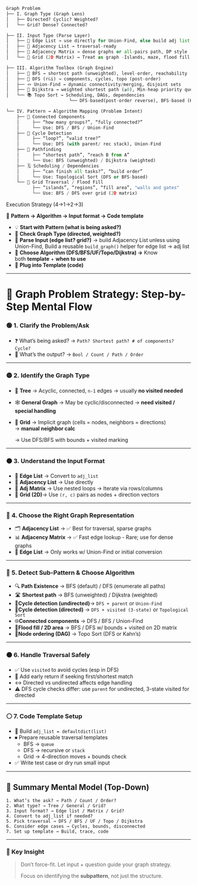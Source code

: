 ```python
Graph Problem
├── I. Graph Type (Graph Lens)
│   ├── Directed? Cyclic? Weighted?
│   └── Grid? Dense? Connected?

├── II. Input Type (Parse Layer)
│   ├── 📌 Edge List → use directly for Union-Find, else build adj list
│   ├── 📌 Adjacency List → traversal-ready
│   ├── 📌 Adjacency Matrix → dense graphs or all-pairs path, DP style
│   └── 📌 Grid (2D Matrix) → Treat as graph -Islands, maze, flood fill

├── III. Algorithm Toolbox (Graph Engine)
│   ├── 🔁 BFS → shortest path (unweighted), level-order, reachability
│   ├── 🔁 DFS (r&i) → components, cycles, topo (post-order)
│   ├── 🪢 Union-Find → dynamic connectivity/merging, disjoint sets
│   ├── 📍 Dijkstra → weighted shortest path (≥0), Min-heap priority queue
│   └── 📚 Topo Sort → Scheduling, DAGs, dependencies
						└── DFS-based(post-order reverse), BFS-based (Kahn’s w/ in-degree)

└── IV. Pattern → Algorithm Mapping (Problem Intent)
    ├── 🔗 Connected Components
    │     ├── “how many groups?”, “fully connected?”
    │     └── Use: DFS / BFS / Union-Find
    ├── 🔁 Cycle Detection
    │     ├── “loop?”, “valid tree?”
    │     └── Use: DFS (with parent/ rec stack), Union-Find
    ├── 🧭 Pathfinding
    │     ├── “shortest path”, “reach B from A”
    │     └── Use: BFS (unweighted) / Dijkstra (weighted)
    ├── 🗓 Scheduling / Dependencies
    │     ├── “can finish all tasks?”, “build order”
    │     └── Use: Topological Sort (DFS or BFS-based)
    └── 🌊 Grid Traversal / Flood Fill
          ├── “islands”, “regions”, “fill area”, "walls and gates"
          └── Use: BFS / DFS over grid (2D matrix)
```

Execution Strategy (4→1→2→3)

🧠 **Pattern → Algorithm → Input format → Code template**

- 💡 **Start with Pattern (what is being asked?)**
- 🔎 **Check Graph Type (directed, weighted?)**
- 🧾 **Parse Input (edge list? grid?)** → build Adjacency List unless using Union-Find, Build a reusable `build_graph()` helper for edge list → adj list
- 🔧 **Choose Algorithm (DFS/BFS/UF/Topo/Dijkstra) →** Know both **template** + **when to use**
- 🧪 **Plug into Template (code)**

---

# 🧠 **Graph Problem Strategy: Step-by-Step Mental Flow**

### 🟢 1. **Clarify the Problem/Ask**

- ❓ What’s being asked? → `Path? Shortest path? # of components? Cycle?`
- 🎯 What’s the output? → `Bool / Count / Path / Order`

---

### 🟡 2. Identify the **Graph Type**

- 🌳 **Tree** → Acyclic, connected, `n-1` edges → usually **no visited needed**
- 🕸 **General Graph** → May be cyclic/disconnected → **need visited / special handling**
- 🧱 **Grid** → Implicit graph (cells = nodes, neighbors = directions) → **manual neighbor calc**
    
    → Use DFS/BFS with bounds + visited marking
    

---

### 🟠 3. Understand the **Input Format**

- 🧩 **Edge List** → Convert to `adj_list`
- 🧾 **Adjacency List** → Use directly
- 🧮 **Adj** **Matrix** → Use nested loops → Iterate via rows/columns
- 🔢 **Grid (2D)**→ Use `(r, c)` pairs as nodes + direction vectors

---

### 🔵 **4. Choose the Right Graph Representation**

- 🗂 **Adjacency List** → ✅ Best for traversal, sparse graphs
- 📊 **Adjacency Matrix** → ✅ Fast edge lookup - Rare; use for dense graphs
- 🧾 **Edge List** → Only works w/ Union-Find or initial conversion

---

### 🔴 **5. Detect Sub-Pattern & Choose Algorithm**

- 🔍 **Path Existence** → BFS (default) / DFS (enumerate all paths)
- 🛣 **Shortest path** → BFS (unweighted) / Dijkstra (weighted)
- 🔁**Cycle detection (undirected)**→ `DFS + parent` or `Union-Find`
- 🔁**Cycle detection (directed)** → `DFS + visited (3-state)` or `Topological Sort`
- 🌐**Connected components** → DFS / BFS / Union-Find
- 🧱**Flood fill / 2D area** → BFS / DFS w/ bounds + visited on 2D matrix
- 🧮**Node ordering (DAG)** → Topo Sort (DFS or Kahn’s)

---

### 🟤 **6. Handle Traversal Safely**

- ✅ Use `visited` to avoid cycles (esp in DFS)
- 🔁 Add early return if seeking first/shortest match
- ↔ Directed vs undirected affects edge handling
- ⚠ DFS cycle checks differ: use `parent` for undirected, 3-state visited for directed

---

### ⚪ **7. Code Template Setup**

- 🧱 Build `adj_list = defaultdict(list)`
- ⏹ Prepare reusable traversal templates
    - BFS → `queue`
    - DFS → recursive or `stack`
    - Grid → 4-direction moves + bounds check
- ✅ Write test case or dry run small input

---

## 🧠 Summary Mental Model (Top-Down)

```
1. What’s the ask? → Path / Count / Order?
2. What type? → Tree / General / Grid?
3. Input format? → Edge list / Matrix / Grid?
4. Convert to adj_list if needed?
5. Pick traversal → DFS / BFS / UF / Topo / Dijkstra
6. Consider edge cases → Cycles, bounds, disconnected
7. Set up template → Build, trace, code
```

---

### 🎯 Key Insight

> Don’t force-fit. Let input + question guide your graph strategy.
> 
> 
> Focus on identifying the **subpattern**, not just the structure.
>